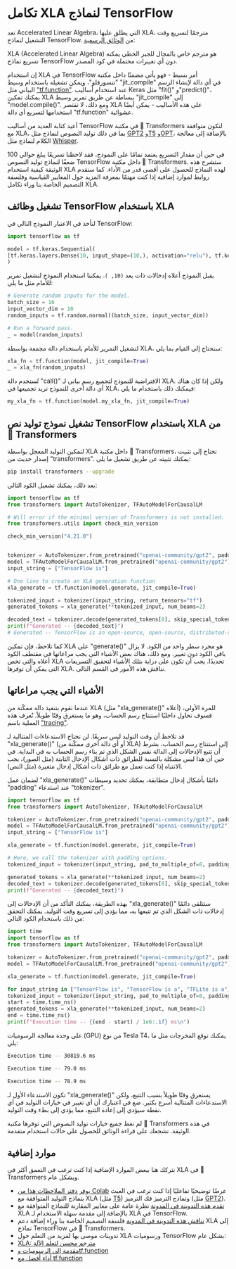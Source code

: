 # تكامل XLA لنماذج TensorFlow

تعد Accelerated Linear Algebra، التي يطلق عليها XLA، مترجمًا لتسريع وقت التشغيل لنماذج TensorFlow. من [الوثائق الرسمية](https://www.tensorflow.org/xla):

XLA (Accelerated Linear Algebra) هو مترجم خاص بالمجال للجبر الخطي يمكنه تسريع نماذج TensorFlow دون أي تغييرات محتملة في كود المصدر.

إن استخدام XLA في TensorFlow أمر بسيط - فهو يأتي مضمنًا داخل مكتبة "تنسورفلو"، ويمكن تشغيله باستخدام وسيط "jit_compile" في أي دالة لإنشاء الرسم البياني مثل ["tf.function"](https://www.tensorflow.org/guide/intro_to_graphs). عند استخدام أساليب Keras مثل "fit()" و"predict()"، يمكنك تمكين XLA ببساطة عن طريق تمرير وسيط "jit_compile" إلى "model.compile()". ومع ذلك، لا تقتصر XLA على هذه الأساليب - يمكن أيضًا استخدامها لتسريع أي دالة "tf.function" عشوائية.

أعيد كتابة العديد من أساليب TensorFlow في مكتبة 🤗 Transformers لتكون متوافقة مع XLA، بما في ذلك توليد النصوص لنماذج مثل [GPT2](https://huggingface.co/docs/transformers/model_doc/gpt2) و[T5](https://huggingface.co/docs/transformers/model_doc/t5) و[OPT](https://huggingface.co/docs/transformers/model_doc/opt)، بالإضافة إلى معالجة الكلام لنماذج مثل [Whisper](https://huggingface.co/docs/transformers/model_doc/whisper).

في حين أن مقدار التسريع يعتمد تمامًا على النموذج، فقد لاحظنا تسريعًا يبلغ حوالي 100 ضعفًا لنماذج توليد النصوص TensorFlow داخل مكتبة 🤗 Transformers. ستشرح هذه الوثيقة كيفية استخدام XLA لهذه النماذج للحصول على أقصى قدر من الأداء. كما سنقدم روابط لموارد إضافية إذا كنت مهتمًا بمعرفة المزيد حول المعايير القياسية وفلسفة التصميم الخاصة بنا وراء تكامل XLA.

## تشغيل وظائف TensorFlow باستخدام XLA

لنأخذ في الاعتبار النموذج التالي في TensorFlow:

```py
import tensorflow as tf

model = tf.keras.Sequential(
[tf.keras.layers.Dense(10, input_shape=(10,), activation="relu"), tf.keras.layers.Dense(5, activation="softmax")]
)
```

يقبل النموذج أعلاه إدخالات ذات بعد `(10, )`. يمكننا استخدام النموذج لتشغيل تمرير للأمام مثل ما يلي:

```py
# Generate random inputs for the model.
batch_size = 16
input_vector_dim = 10
random_inputs = tf.random.normal((batch_size, input_vector_dim))

# Run a forward pass.
_ = model(random_inputs)
```

لتشغيل التمرير للأمام باستخدام دالة مجمعة بواسطة XLA، سنحتاج إلى القيام بما يلي:

```py
xla_fn = tf.function(model, jit_compile=True)
_ = xla_fn(random_inputs)
```

تُستخدم دالة "call()" الافتراضية للنموذج لتجميع رسم بياني لـ XLA. ولكن إذا كان هناك أي دالة أخرى للنموذج تريد تجميعها في XLA، فيمكنك ذلك باستخدام ما يلي:

```py
my_xla_fn = tf.function(model.my_xla_fn, jit_compile=True)
```

## تشغيل نموذج توليد نص TensorFlow باستخدام XLA من 🤗 Transformers

لتمكين التوليد المعجل بواسطة XLA داخل مكتبة 🤗 Transformers، تحتاج إلى تثبيت إصدار حديث من "transformers". يمكنك تثبيته عن طريق تشغيل ما يلي:

```bash
pip install transformers --upgrade
```

بعد ذلك، يمكنك تشغيل الكود التالي:

```py
import tensorflow as tf
from transformers import AutoTokenizer, TFAutoModelForCausalLM

# Will error if the minimal version of Transformers is not installed.
from transformers.utils import check_min_version

check_min_version("4.21.0")


tokenizer = AutoTokenizer.from_pretrained("openai-community/gpt2", padding_side="left", pad_token="</s>")
model = TFAutoModelForCausalLM.from_pretrained("openai-community/gpt2")
input_string = ["TensorFlow is"]

# One line to create an XLA generation function
xla_generate = tf.function(model.generate, jit_compile=True)

tokenized_input = tokenizer(input_string, return_tensors="tf")
generated_tokens = xla_generate(**tokenized_input, num_beams=2)

decoded_text = tokenizer.decode(generated_tokens[0], skip_special_tokens=True)
print(f"Generated -- {decoded_text}")
# Generated -- TensorFlow is an open-source, open-source, distributed-source application # framework for the
```

كما تلاحظ، فإن تمكين XLA على "generate()" هو مجرد سطر واحد من الكود. لا يزال باقي الكود دون تغيير. ومع ذلك، هناك بعض الأشياء التي يجب مراعاتها في مقتطف الكود أعلاه والتي تخص XLA تحديدًا. يجب أن تكون على دراية بتلك الأشياء لتحقيق التسريعات التي يمكن أن توفرها XLA. نناقش هذه الأمور في القسم التالي.

## الأشياء التي يجب مراعاتها

عندما تقوم بتنفيذ دالة ممكّنة من XLA (مثل "xla_generate()" أعلاه) للمرة الأولى، فسوف تحاول داخليًا استنتاج رسم الحساب، وهو ما يستغرق وقتًا طويلاً. تُعرف هذه العملية باسم ["tracing"](https://www.tensorflow.org/guide/intro_to_graphs#when_is_a_function_tracing).

قد تلاحظ أن وقت التوليد ليس سريعًا. لن تحتاج الاستدعاءات المتتالية لـ "xla_generate()" (أو أي دالة أخرى ممكّنة من XLA) إلى استنتاج رسم الحساب، بشرط أن تتبع الإدخالات إلى الدالة نفس الشكل الذي تم بناء رسم الحساب به في البداية. في حين أن هذا ليس مشكلة بالنسبة للطرائق ذات أشكال الإدخال الثابتة (مثل الصور)، يجب الانتباه إذا كنت تعمل مع طرائق ذات أشكال إدخال متغيرة (مثل النص).

لضمان عمل "xla_generate()" دائمًا بأشكال إدخال متطابقة، يمكنك تحديد وسيطات "padding" عند استدعاء "tokenizer".

```py
import tensorflow as tf
from transformers import AutoTokenizer, TFAutoModelForCausalLM

tokenizer = AutoTokenizer.from_pretrained("openai-community/gpt2", padding_side="left", pad_token="</s>")
model = TFAutoModelForCausalLM.from_pretrained("openai-community/gpt2")
input_string = ["TensorFlow is"]

xla_generate = tf.function(model.generate, jit_compile=True)

# Here, we call the tokenizer with padding options.
tokenized_input = tokenizer(input_string, pad_to_multiple_of=8, padding=True, return_tensors="tf")

generated_tokens = xla_generate(**tokenized_input, num_beams=2)
decoded_text = tokenizer.decode(generated_tokens[0], skip_special_tokens=True)
print(f"Generated -- {decoded_text}")
```

بهذه الطريقة، يمكنك التأكد من أن الإدخالات إلى "xla_generate()" ستتلقى دائمًا إدخالات ذات الشكل الذي تم تتبعها به، مما يؤدي إلى تسريع وقت التوليد. يمكنك التحقق من ذلك باستخدام الكود التالي:

```py
import time
import tensorflow as tf
from transformers import AutoTokenizer, TFAutoModelForCausalLM

tokenizer = AutoTokenizer.from_pretrained("openai-community/gpt2", padding_side="left", pad_token="</s>")
model = TFAutoModelForCausalLM.from_pretrained("openai-community/gpt2")

xla_generate = tf.function(model.generate, jit_compile=True)

for input_string in ["TensorFlow is", "TensorFlow is a", "TFLite is a"]:
tokenized_input = tokenizer(input_string, pad_to_multiple_of=8, padding=True, return_tensors="tf")
start = time.time_ns()
generated_tokens = xla_generate(**tokenized_input, num_beams=2)
end = time.time_ns()
print(f"Execution time -- {(end - start) / 1e6:.1f} ms\n")
```

على وحدة معالجة الرسوميات (GPU) من نوع Tesla T4، يمكنك توقع المخرجات مثل ما يلي:

```bash
Execution time -- 30819.6 ms

Execution time -- 79.0 ms

Execution time -- 78.9 ms
```

تكون الاستدعاء الأول لـ "xla_generate()" يستغرق وقتًا طويلاً بسبب التتبع، ولكن الاستدعاءات المتتالية أسرع بكثير. ضع في اعتبارك أن أي تغيير في خيارات التوليد في أي نقطة سيؤدي إلى إعادة التتبع، مما يؤدي إلى بطء وقت التوليد.

لم نغط جميع خيارات توليد النصوص التي توفرها مكتبة 🤗 Transformers في هذه الوثيقة. نشجعك على قراءة الوثائق للحصول على حالات استخدام متقدمة.

## موارد إضافية

نتركك هنا ببعض الموارد الإضافية إذا كنت ترغب في التعمق أكثر في XLA في 🤗 Transformers وبشكل عام.

* [يوفر دفتر الملاحظات هذا من Colab](https://colab.research.google.com/github/huggingface/blog/blob/main/notebooks/91_tf_xla_generate.ipynb) عرضًا توضيحيًا تفاعليًا إذا كنت ترغب في العبث بنماذج التوليد المتوافقة مع XLA (مثل [T5](https://huggingface.co/docs/transformers/model_doc/t5)) ونماذج الترميز فك الترميز (مثل [GPT2](https://huggingface.co/docs/transformers/model_doc/gpt2)).
* [تقدم هذه التدوينة في المدونة](https://huggingface.co/blog/tf-xla-generate) نظرة عامة على معايير المقارنة للنماذج المتوافقة مع XLA بالإضافة إلى مقدمة سهلة الاستخدام لـ XLA في TensorFlow.
* [تناقش هذه التدوينة في المدونة](https://blog.tensorflow.org/2022/11/how-hugging-face-improved-text-generation-performance-with-xla.html) فلسفة التصميم الخاصة بنا وراء إضافة دعم XLA إلى نماذج TensorFlow في 🤗 Transformers.
* تدوينات موصى بها لمزيد من التعلم حول XLA ورسوميات TensorFlow بشكل عام:
* [XLA: مترجم محسن لتعلم الآلة](https://www.tensorflow.org/xla)
* [مقدمة إلى الرسوميات وtf.function](https://www.tensorflow.org/guide/intro_to_graphs)
* [أداء أفضل مع tf.function](https://www.tensorflow.org/guide/function)